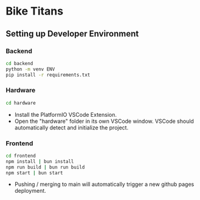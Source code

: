 # Bike Titans

## Setting up Developer Environment

### Backend
```sh
cd backend
python -m venv ENV
pip install -r requirements.txt
```

### Hardware
```sh
cd hardware
```
* Install the PlatformIO VSCode Extension.
* Open the "hardware" folder in its own VSCode window. VSCode should automatically detect and initialize the project. 

### Frontend

```sh
cd frontend
npm install | bun install
npm run build | bun run build
npm start | bun start
```
* Pushing / merging to main will automatically trigger a new github pages deployment. 